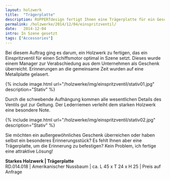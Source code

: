 ```yaml
---
layout: holzwerk
title:  "Trägerplatte"
description: RUPPERTdesign fertigt Ihnen eine Trägerplatte für ein Geschenk oder Erinnerungsstück. Mit einer Trägerplatte kommt ein Gegenstand richtig zur Geltung.
permalink: /holzwerke/2014/12/04/einspritzventil/
date:   2014-12-04
intro: In Szene gesetzt
tags: ["Accessories"]
---
```



Bei diesem Auftrag ging es darum, ein Holzwerk zu fertigen, 
das ein Einspritzventil für einen Schiffsmotor optimal in Szene setzt. 
Dieses wurde einem Manager zur Verabschiedung aus dem Unternehmen als Geschenk überreicht. 
Erinnerungen an die gemeinsame Zeit wurden auf eine Metallplatte gelasert.

{% include image.html url="/holzwerke/img/einspritzventil/stativ01.jpg" description="Stativ" %}

Durch die schwebende Aufhängung kommen alle wesentlichen Details des Ventils gut zur Geltung. 
Der Lederriemen verleiht dem starken Holzwerk eine besondere Note.

{% include image.html url="/holzwerke/img/einspritzventil/stativ02.jpg" description="Stativ" %}

Sie möchten ein außergewöhnliches Geschenk überreichen oder haben selbst ein 
besonderes Erinnerungsstück? 
Es fehlt Ihnen aber eine Trägerplatte, um die Erinnerung zu befestigen? 
Kein Problem, ich fertige eine attraktive Lösung!
	
**Starkes Holzwerk \| Trägerplatte**       
RD.014.018  \| 	Amerikanischer Nussbaum \| ca. L 45 x T 24 x H 25 \| Preis auf Anfrage